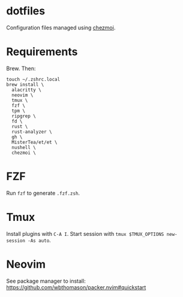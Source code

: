 # dotfiles
Configuration files managed using [chezmoi](https://www.chezmoi.io/).

# Requirements
Brew. Then:
```
touch ~/.zshrc.local
brew install \
  alacritty \
  neovim \
  tmux \
  fzf \
  tpm \
  ripgrep \
  fd \
  rust \
  rust-analyzer \
  gh \
  MisterTea/et/et \
  nushell \
  chezmoi \
```

# FZF
Run `fzf` to generate `.fzf.zsh`.

# Tmux
Install plugins with `C-A I`.
Start session with `tmux $TMUX_OPTIONS new-session -As auto`.

# Neovim
See package manager to install: 
  https://github.com/wbthomason/packer.nvim#quickstart
